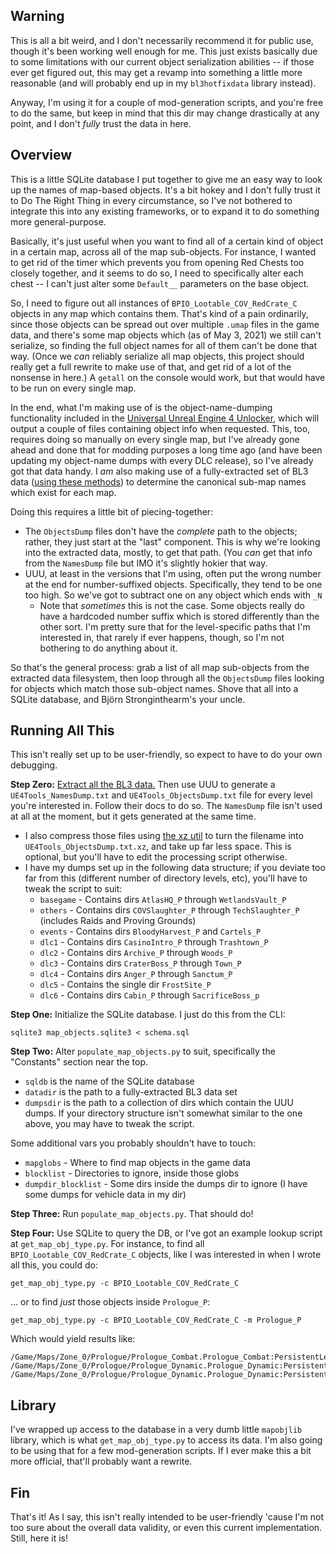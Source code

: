 Warning
-------

This is all a bit weird, and I don't necessarily recommend it for public use,
though it's been working well enough for me.  This just exists basically due
to some limitations with our current object serialization abilities -- if those
ever get figured out, this may get a revamp into something a little more
reasonable (and will probably end up in my `bl3hotfixdata` library instead).

Anyway, I'm using it for a couple of mod-generation scripts, and you're free
to do the same, but keep in mind that this dir may change drastically at any
point, and I don't *fully* trust the data in here.

Overview
--------

This is a little SQLite database I put together to give me an easy way to
look up the names of map-based objects.  It's a bit hokey and I don't
fully trust it to Do The Right Thing in every circumstance, so I've not
bothered to integrate this into any existing frameworks, or to expand it
to do something more general-purpose.

Basically, it's just useful when you want to find all of a certain kind of
object in a certain map, across all of the map sub-objects.  For instance,
I wanted to get rid of the timer which prevents you from opening Red Chests
too closely together, and it seems to do so, I need to specifically alter
each chest -- I can't just alter some `Default__` parameters on the base
object.

So, I need to figure out all instances of `BPIO_Lootable_COV_RedCrate_C`
objects in any map which contains them.  That's kind of a pain ordinarily,
since those objects can be spread out over multiple `.umap` files in the
game data, and there's some map objects which (as of May 3, 2021) we still
can't serialize, so finding the full object names for all of them can't
be done that way.  (Once we *can* reliably serialize all map objects, this
project should really get a full rewrite to make use of that, and get rid
of a lot of the nonsense in here.)  A `getall` on the console would work,
but that would have to be run on every single map.

In the end, what I'm making use of is the object-name-dumping functionality
included in the [Universal Unreal Engine 4 Unlocker](https://framedsc.github.io/GeneralGuides/universal_ue4_consoleunlocker.htm),
which will output a couple of files containing object info when requested.
This, too, requires doing so manually on every single map, but I've already
gone ahead and done that for modding purposes a long time ago (and have
been updating my object-name dumps with every DLC release), so I've already
got that data handy.  I *am* also making use of a fully-extracted set of
BL3 data ([using these methods](https://github.com/BLCM/BLCMods/wiki/Accessing-Borderlands-3-Data))
to determine the canonical sub-map names which exist for each map.

Doing this requires a little bit of piecing-together:

- The `ObjectsDump` files don't have the *complete* path to the objects;
  rather, they just start at the "last" component.  This is why we're
  looking into the extracted data, mostly, to get that path.  (You *can*
  get that info from the `NamesDump` file but IMO it's slightly hokier
  that way.
- UUU, at least in the versions that I'm using, often put the wrong number
  at the end for number-suffixed objects.  Specifically, they tend to
  be one too high.  So we've got to subtract one on any object which
  ends with `_N`
  - Note that *sometimes* this is not the case.  Some objects really do
    have a hardcoded number suffix which is stored differently than the
    other sort.  I'm pretty sure that for the level-specific paths that
    I'm interested in, that rarely if ever happens, though, so I'm not
    bothering to do anything about it.

So that's the general process: grab a list of all map sub-objects from the
extracted data filesystem, then loop through all the `ObjectsDump` files
looking for objects which match those sub-object names.  Shove that all
into a SQLite database, and Björn Stronginthearm's your uncle.

Running All This
----------------

This isn't really set up to be user-friendly, so expect to have to do your
own debugging.

**Step Zero:** [Extract all the BL3 data.](https://github.com/BLCM/BLCMods/wiki/Accessing-Borderlands-3-Data)
Then use UUU to generate a `UE4Tools_NamesDump.txt` and `UE4Tools_ObjectsDump.txt`
file for every level you're interested in.  Follow their docs to do so.  The
`NamesDump` file isn't used at all at the moment, but it gets generated at the
same time.

- I also compress those files using [the xz util](https://tukaani.org/xz/) to turn
  the filename into `UE4Tools_ObjectsDump.txt.xz`, and take up far less space.  This
  is optional, but you'll have to edit the processing script otherwise.
- I have my dumps set up in the following data structure; if you deviate too far
  from this (different number of directory levels, etc), you'll have to tweak the
  script to suit:
  - `basegame` - Contains dirs `AtlasHQ_P` through `WetlandsVault_P`
  - `others` - Contains dirs `COVSlaughter_P` through `TechSlaughter_P` (includes Raids and Proving Grounds)
  - `events` - Contains dirs `BloodyHarvest_P` and `Cartels_P`
  - `dlc1` - Contains dirs `CasinoIntro_P` through `Trashtown_P`
  - `dlc2` - Contains dirs `Archive_P` through `Woods_P`
  - `dlc3` - Contains dirs `CraterBoss_P` through `Town_P`
  - `dlc4` - Contains dirs `Anger_P` through `Sanctum_P`
  - `dlc5` - Contains the single dir `FrostSite_P`
  - `dlc6` - Contains dirs `Cabin_P` through `SacrificeBoss_p`

**Step One:** Initialize the SQLite database.  I just do this from the CLI:

    sqlite3 map_objects.sqlite3 < schema.sql

**Step Two:** Alter `populate_map_objects.py` to suit, specifically the
"Constants" section near the top.

- `sqldb` is the name of the SQLite database
- `datadir` is the path to a fully-extracted BL3 data set
- `dumpsdir` is the path to a collection of dirs which contain the UUU dumps.
  If your directory structure isn't somewhat similar to the one above, you
  may have to tweak the script.

Some additional vars you probably shouldn't have to touch:

- `mapglobs` - Where to find map objects in the game data
- `blocklist` - Directories to ignore, inside those globs
- `dumpdir_blocklist` - Some dirs inside the dumps dir to ignore (I have some
  dumps for vehicle data in my dir)

**Step Three:** Run `populate_map_objects.py`.  That should do!

**Step Four:** Use SQLite to query the DB, or I've got an example lookup
script at `get_map_obj_type.py`.  For instance, to find all `BPIO_Lootable_COV_RedCrate_C`
objects, like I was interested in when I wrote all this, you could do:

    get_map_obj_type.py -c BPIO_Lootable_COV_RedCrate_C

... or to find *just* those objects inside `Prologue_P`:

    get_map_obj_type.py -c BPIO_Lootable_COV_RedCrate_C -m Prologue_P

Which would yield results like:

    /Game/Maps/Zone_0/Prologue/Prologue_Combat.Prologue_Combat:PersistentLevel.BPIO_Lootable_COV_RedCrate_114
    /Game/Maps/Zone_0/Prologue/Prologue_Dynamic.Prologue_Dynamic:PersistentLevel.BPIO_Lootable_COV_RedCrate_114
    /Game/Maps/Zone_0/Prologue/Prologue_Dynamic.Prologue_Dynamic:PersistentLevel.BPIO_Lootable_COV_RedCrate_1290

Library
-------

I've wrapped up access to the database in a very dumb little `mapobjlib`
library, which is what `get_map_obj_type.py` to access its data.  I'm also
going to be using that for a few mod-generation scripts.  If I ever make
this a bit more official, that'll probably want a rewrite.

Fin
---

That's it!  As I say, this isn't really intended to be user-friendly
'cause I'm not too sure about the overall data validity, or even this
current implementation.  Still, here it is!

